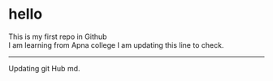 # hello
This is my first repo in Github
<br>
I am learning from Apna college
I am updating this line to check.
<hr>
Updating git Hub md.